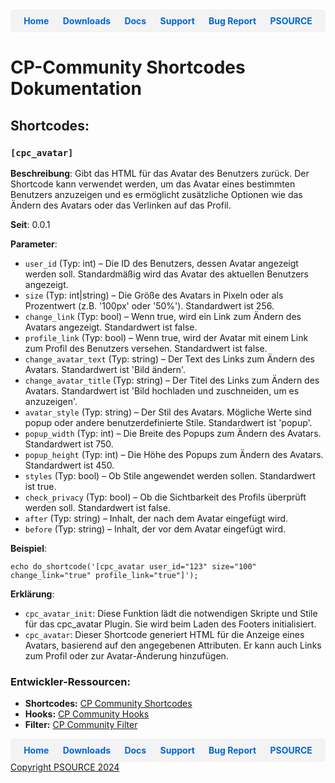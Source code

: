 <div style="display: flex; justify-content: space-around; background-color: #f3f3f3; padding: 10px; border-radius: 5px;">
  <a href="https://cp-psource.github.io/cp-community/" style="text-decoration: none; color: #0366d6; font-weight: bold;">Home</a>
  <a href="https://github.com/cp-psource/cp-community/releases" style="text-decoration: none; color: #0366d6; font-weight: bold;">Downloads</a>
  <a href="https://github.com/cp-psource/cp-community/wiki" style="text-decoration: none; color: #0366d6; font-weight: bold;">Docs</a>
  <a href="https://github.com/cp-psource/cp-community/discussions" style="text-decoration: none; color: #0366d6; font-weight: bold;">Support</a>
  <a href="https://github.com/cp-psource/cp-community/issues" style="text-decoration: none; color: #0366d6; font-weight: bold;">Bug Report</a>
  <a href="https://cp-psource.github.io/cp-community/psource.html" style="text-decoration: none; color: #0366d6; font-weight: bold;">PSOURCE</a>
</div>

# CP-Community Shortcodes Dokumentation

## Shortcodes: 

### `[cpc_avatar]`

**Beschreibung**: Gibt das HTML für das Avatar des Benutzers zurück. Der Shortcode kann verwendet werden, um das Avatar eines bestimmten Benutzers anzuzeigen und es ermöglicht zusätzliche Optionen wie das Ändern des Avatars oder das Verlinken auf das Profil.

**Seit**: 0.0.1

**Parameter**:

- `user_id` (Typ: int) – Die ID des Benutzers, dessen Avatar angezeigt werden soll. Standardmäßig wird das Avatar des aktuellen Benutzers angezeigt.
- `size` (Typ: int|string) – Die Größe des Avatars in Pixeln oder als Prozentwert (z.B. '100px' oder '50%'). Standardwert ist 256.
- `change_link` (Typ: bool) – Wenn true, wird ein Link zum Ändern des Avatars angezeigt. Standardwert ist false.
- `profile_link` (Typ: bool) – Wenn true, wird der Avatar mit einem Link zum Profil des Benutzers versehen. Standardwert ist false.
- `change_avatar_text` (Typ: string) – Der Text des Links zum Ändern des Avatars. Standardwert ist 'Bild ändern'.
- `change_avatar_title` (Typ: string) – Der Titel des Links zum Ändern des Avatars. Standardwert ist 'Bild hochladen und zuschneiden, um es anzuzeigen'.
- `avatar_style` (Typ: string) – Der Stil des Avatars. Mögliche Werte sind popup oder andere benutzerdefinierte Stile. Standardwert ist 'popup'.
- `popup_width` (Typ: int) – Die Breite des Popups zum Ändern des Avatars. Standardwert ist 750.
- `popup_height` (Typ: int) – Die Höhe des Popups zum Ändern des Avatars. Standardwert ist 450.
- `styles` (Typ: bool) – Ob Stile angewendet werden sollen. Standardwert ist true.
- `check_privacy` (Typ: bool) – Ob die Sichtbarkeit des Profils überprüft werden soll. Standardwert ist false.
- `after` (Typ: string) – Inhalt, der nach dem Avatar eingefügt wird.
- `before` (Typ: string) – Inhalt, der vor dem Avatar eingefügt wird.

**Beispiel**:

`echo do_shortcode('[cpc_avatar user_id="123" size="100" change_link="true" profile_link="true"]');`

**Erklärung**:

- `cpc_avatar_init`: Diese Funktion lädt die notwendigen Skripte und Stile für das cpc_avatar Plugin. Sie wird beim Laden des Footers initialisiert.
- `cpc_avatar`: Dieser Shortcode generiert HTML für die Anzeige eines Avatars, basierend auf den angegebenen Attributen. Er kann auch Links zum Profil oder zur Avatar-Änderung hinzufügen.

### Entwickler-Ressourcen:

- **Shortcodes:** [CP Community Shortcodes](shortcodes.md)
- **Hooks:** [CP Community Hooks](hooks.md)
- **Filter:** [CP Community Filter](filter.md)

<div style="display: flex; justify-content: space-around; background-color: #f3f3f3; padding: 10px; border-radius: 5px;">
  <a href="https://cp-psource.github.io/cp-community/" style="text-decoration: none; color: #0366d6; font-weight: bold;">Home</a>
  <a href="https://github.com/cp-psource/cp-community/releases" style="text-decoration: none; color: #0366d6; font-weight: bold;">Downloads</a>
  <a href="https://github.com/cp-psource/cp-community/wiki" style="text-decoration: none; color: #0366d6; font-weight: bold;">Docs</a>
  <a href="https://github.com/cp-psource/cp-community/discussions" style="text-decoration: none; color: #0366d6; font-weight: bold;">Support</a>
  <a href="https://github.com/cp-psource/cp-community/issues" style="text-decoration: none; color: #0366d6; font-weight: bold;">Bug Report</a>
  <a href="https://cp-psource.github.io/cp-community/psource.html" style="text-decoration: none; color: #0366d6; font-weight: bold;">PSOURCE</a>
</div>

<div>
 <a href="https://github.com/cp-psource">Copyright PSOURCE 2024</a>
</div>
